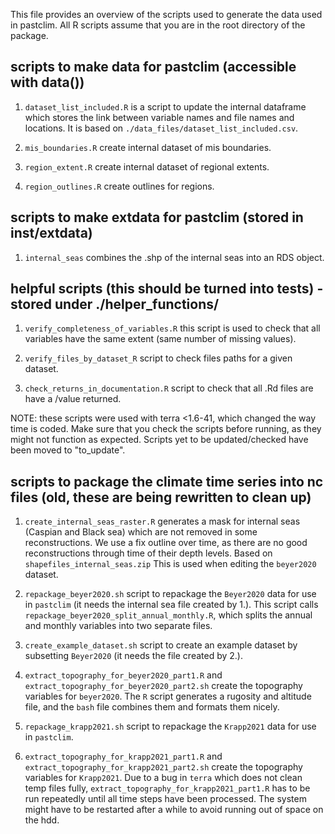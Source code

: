 This file provides an overview of the scripts used to generate the data used in pastclim. All R scripts assume that you are in the root directory of the package.

## scripts to make data for pastclim (accessible with data())

1. `dataset_list_included.R` is a script to update the internal dataframe which stores the link between variable names and file names and locations. It is based on `./data_files/dataset_list_included.csv`.

2. `mis_boundaries.R` create internal dataset of mis boundaries.

3. `region_extent.R` create internal dataset of regional extents.

4. `region_outlines.R` create outlines for regions.

## scripts to make extdata for pastclim (stored in inst/extdata)

1. `internal_seas` combines the .shp of the internal seas into an RDS object.


## helpful scripts (this should be turned into tests) - stored under ./helper_functions/

1. `verify_completeness_of_variables.R` this script is used to check that all
variables have the same extent (same number of missing values).

2. `verify_files_by_dataset_R` script to check files paths for a given dataset.

3. `check_returns_in_documentation.R` script to check that all .Rd files are have a /value returned.

NOTE: these scripts were used with terra <1.6-41, which changed the way time
is coded. Make sure that you check the scripts before running, as they might not
function as expected. Scripts yet to be updated/checked have been moved to "to_update".

## scripts to package the climate time series into nc files (old, these are being rewritten to clean up)

1. `create_internal_seas_raster.R` generates a mask for internal seas (Caspian and Black sea) which are not removed in some reconstructions. We use a fix outline over time, as there are no good reconstructions through time of their depth levels. Based on `shapefiles_internal_seas.zip` This is used when editing the `beyer2020` dataset.

2. `repackage_beyer2020.sh` script to repackage the `Beyer2020` data for use in `pastclim` (it needs the internal sea file created by 1.). This script calls
`repackage_beyer2020_split_annual_monthly.R`, which splits the annual and monthly
variables into two separate files.

3. `create_example_dataset.sh` script to create an example dataset by subsetting `Beyer2020` (it needs the file created by 2.).

4. `extract_topography_for_beyer2020_part1.R` and `extract_topography_for_beyer2020_part2.sh` create the topography variables for `beyer2020`. The `R` script generates a rugosity and altitude file, and the `bash` file combines them and formats them nicely.

5. `repackage_krapp2021.sh` script to repackage the `Krapp2021` data for use in `pastclim`.

6. `extract_topography_for_krapp2021_part1.R` and `extract_topography_for_krapp2021_part2.sh` create the topography variables for `Krapp2021`. Due to a bug in `terra` which does not clean temp files fully, `extract_topography_for_krapp2021_part1.R` has to be run repeatedly until all time steps have been processed. The system might have to be restarted after a while to avoid running out of space on the hdd.





